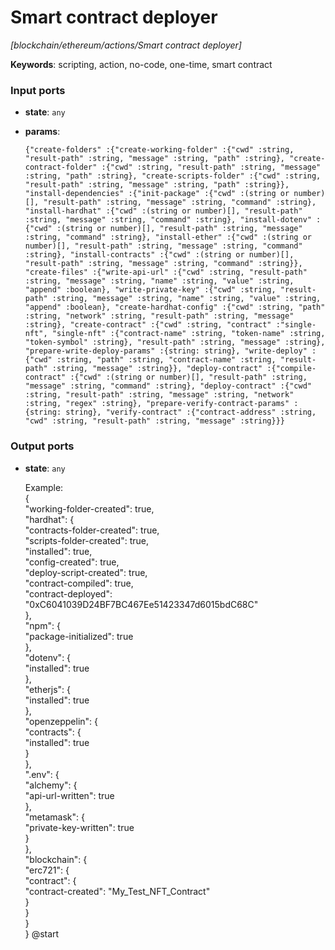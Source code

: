 # Smart contract deployer

_[blockchain/ethereum/actions/Smart contract deployer]_

__Keywords__: scripting, action, no-code, one-time, smart contract

### Input ports

* __state__: ` any `


* __params__: 
    ```
    {"create-folders" :{"create-working-folder" :{"cwd" :string, "result-path" :string, "message" :string, "path" :string}, "create-contract-folder" :{"cwd" :string, "result-path" :string, "message" :string, "path" :string}, "create-scripts-folder" :{"cwd" :string, "result-path" :string, "message" :string, "path" :string}}, "install-dependencies" :{"init-package" :{"cwd" :(string or number)[], "result-path" :string, "message" :string, "command" :string}, "install-hardhat" :{"cwd" :(string or number)[], "result-path" :string, "message" :string, "command" :string}, "install-dotenv" :{"cwd" :(string or number)[], "result-path" :string, "message" :string, "command" :string}, "install-ether" :{"cwd" :(string or number)[], "result-path" :string, "message" :string, "command" :string}, "install-contracts" :{"cwd" :(string or number)[], "result-path" :string, "message" :string, "command" :string}}, "create-files" :{"write-api-url" :{"cwd" :string, "result-path" :string, "message" :string, "name" :string, "value" :string, "append" :boolean}, "write-private-key" :{"cwd" :string, "result-path" :string, "message" :string, "name" :string, "value" :string, "append" :boolean}, "create-hardhat-config" :{"cwd" :string, "path" :string, "network" :string, "result-path" :string, "message" :string}, "create-contract" :{"cwd" :string, "contract" :"single-nft", "single-nft" :{"contract-name" :string, "token-name" :string, "token-symbol" :string}, "result-path" :string, "message" :string}, "prepare-write-deploy-params" :{string: string}, "write-deploy" :{"cwd" :string, "path" :string, "contract-name" :string, "result-path" :string, "message" :string}}, "deploy-contract" :{"compile-contract" :{"cwd" :(string or number)[], "result-path" :string, "message" :string, "command" :string}, "deploy-contract" :{"cwd" :string, "result-path" :string, "message" :string, "network" :string, "regex" :string}, "prepare-verify-contract-params" :{string: string}, "verify-contract" :{"contract-address" :string, "cwd" :string, "result-path" :string, "message" :string}}}
    ```

### Output ports

* __state__: ` any `

    Example: <br>
    {<br>
      "working-folder-created": true,<br>
      "hardhat": {<br>
        "contracts-folder-created": true,<br>
        "scripts-folder-created": true,<br>
        "installed": true,<br>
        "config-created": true,<br>
        "deploy-script-created": true,<br>
        "contract-compiled": true,<br>
        "contract-deployed": "0xC6041039D24BF7BC467Ee51423347d6015bdC68C"<br>
      },<br>
      "npm": {<br>
        "package-initialized": true<br>
      },<br>
      "dotenv": {<br>
        "installed": true<br>
      },<br>
      "etherjs": {<br>
        "installed": true<br>
      },<br>
      "openzeppelin": {<br>
        "contracts": {<br>
          "installed": true<br>
        }<br>
      },<br>
      ".env": {<br>
        "alchemy": {<br>
          "api-url-written": true<br>
        },<br>
        "metamask": {<br>
          "private-key-written": true<br>
        }<br>
      },<br>
      "blockchain": {<br>
        "erc721": {<br>
          "contract": {<br>
            "contract-created": "My_Test_NFT_Contract"<br>
          }<br>
        }<br>
      }<br>
    } @start<br>

